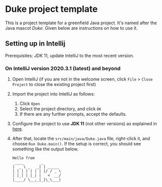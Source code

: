 # Duke project template

This is a project template for a greenfield Java project. It's named after the Java mascot _Duke_. Given below are instructions on how to use it.

## Setting up in Intellij

Prerequisites: JDK 11, update IntelliJ to the most recent version.

### On IntelliJ version 2020.3.1 (latest) and beyond

1. Open IntelliJ (if you are not in the welcome screen, click `File` > `Close Project` to close the existing project first)
1. Import the project into IntelliJ as follows:
   1. Click `Open`
   1. Select the project directory, and click `OK`
   1. If there are any further prompts, accept the defaults.
1. Configure the project to use **JDK 11** (not other versions) as explained in [here](https://www.jetbrains.com/help/idea/sdk.html#set-up-jdk).
1. After that, locate the `src/main/java/Duke.java` file, right-click it, and choose `Run Duke.main()`. If the setup is correct, you should see something like the output below.

   ```
   Hello from
    ____        _        
   |  _ \ _   _| | _____ 
   | | | | | | | |/ / _ \
   | |_| | |_| |   <  __/
   |____/ \__,_|_|\_\___|
   ```



